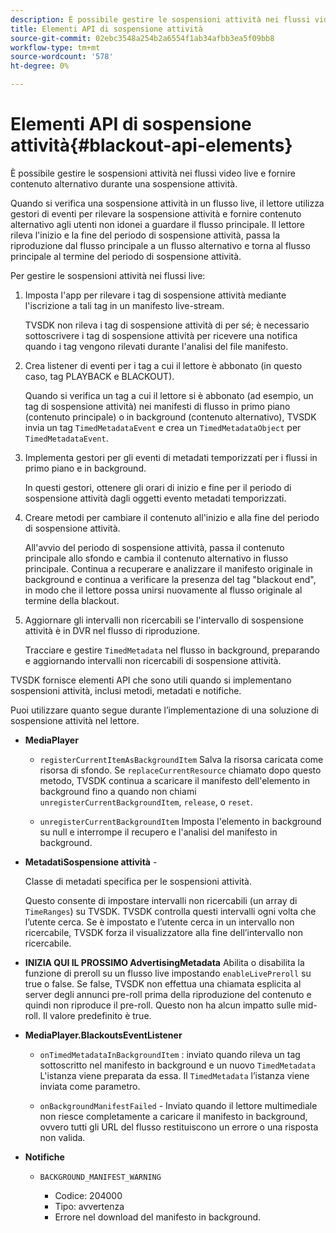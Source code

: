 ```yaml
---
description: È possibile gestire le sospensioni attività nei flussi video live e fornire contenuto alternativo durante una sospensione attività.
title: Elementi API di sospensione attività
source-git-commit: 02ebc3548a254b2a6554f1ab34afbb3ea5f09bb8
workflow-type: tm+mt
source-wordcount: '578'
ht-degree: 0%

---
```


# Elementi API di sospensione attività{#blackout-api-elements}

È possibile gestire le sospensioni attività nei flussi video live e fornire contenuto alternativo durante una sospensione attività.

Quando si verifica una sospensione attività in un flusso live, il lettore utilizza gestori di eventi per rilevare la sospensione attività e fornire contenuto alternativo agli utenti non idonei a guardare il flusso principale. Il lettore rileva l&#39;inizio e la fine del periodo di sospensione attività, passa la riproduzione dal flusso principale a un flusso alternativo e torna al flusso principale al termine del periodo di sospensione attività.

Per gestire le sospensioni attività nei flussi live:

1. Imposta l&#39;app per rilevare i tag di sospensione attività mediante l&#39;iscrizione a tali tag in un manifesto live-stream.

   TVSDK non rileva i tag di sospensione attività di per sé; è necessario sottoscrivere i tag di sospensione attività per ricevere una notifica quando i tag vengono rilevati durante l&#39;analisi del file manifesto.
1. Crea listener di eventi per i tag a cui il lettore è abbonato (in questo caso, tag PLAYBACK e BLACKOUT).

   Quando si verifica un tag a cui il lettore si è abbonato (ad esempio, un tag di sospensione attività) nei manifesti di flusso in primo piano (contenuto principale) o in background (contenuto alternativo), TVSDK invia un tag `TimedMetadataEvent` e crea un `TimedMetadataObject` per `TimedMetadataEvent`.

1. Implementa gestori per gli eventi di metadati temporizzati per i flussi in primo piano e in background.

   In questi gestori, ottenere gli orari di inizio e fine per il periodo di sospensione attività dagli oggetti evento metadati temporizzati.
1. Creare metodi per cambiare il contenuto all&#39;inizio e alla fine del periodo di sospensione attività.

   All&#39;avvio del periodo di sospensione attività, passa il contenuto principale allo sfondo e cambia il contenuto alternativo in flusso principale. Continua a recuperare e analizzare il manifesto originale in background e continua a verificare la presenza del tag &quot;blackout end&quot;, in modo che il lettore possa unirsi nuovamente al flusso originale al termine della blackout.
1. Aggiornare gli intervalli non ricercabili se l&#39;intervallo di sospensione attività è in DVR nel flusso di riproduzione.

   Tracciare e gestire `TimedMetadata` nel flusso in background, preparando e aggiornando intervalli non ricercabili di sospensione attività.

TVSDK fornisce elementi API che sono utili quando si implementano sospensioni attività, inclusi metodi, metadati e notifiche.

Puoi utilizzare quanto segue durante l’implementazione di una soluzione di sospensione attività nel lettore.

* **MediaPlayer**

   * `registerCurrentItemAsBackgroundItem` Salva la risorsa caricata come risorsa di sfondo. Se `replaceCurrentResource` chiamato dopo questo metodo, TVSDK continua a scaricare il manifesto dell&#39;elemento in background fino a quando non chiami `unregisterCurrentBackgroundItem`, `release`, o `reset`.

   * `unregisterCurrentBackgroundItem` Imposta l&#39;elemento in background su null e interrompe il recupero e l&#39;analisi del manifesto in background.

* **MetadatiSospensione attività** -

  Classe di metadati specifica per le sospensioni attività.

  Questo consente di impostare intervalli non ricercabili (un array di `TimeRanges`) su TVSDK. TVSDK controlla questi intervalli ogni volta che l’utente cerca. Se è impostato e l’utente cerca in un intervallo non ricercabile, TVSDK forza il visualizzatore alla fine dell’intervallo non ricercabile.

* **INIZIA QUI IL PROSSIMO AdvertisingMetadata** Abilita o disabilita la funzione di preroll su un flusso live impostando `enableLivePreroll` su true o false. Se false, TVSDK non effettua una chiamata esplicita al server degli annunci pre-roll prima della riproduzione del contenuto e quindi non riproduce il pre-roll. Questo non ha alcun impatto sulle mid-roll. Il valore predefinito è true.

* **MediaPlayer.BlackoutsEventListener**

   * `onTimedMetadataInBackgroundItem` : inviato quando rileva un tag sottoscritto nel manifesto in background e un nuovo `TimedMetadata` L&#39;istanza viene preparata da essa. Il `TimedMetadata` l’istanza viene inviata come parametro.

   * `onBackgroundManifestFailed` - Inviato quando il lettore multimediale non riesce completamente a caricare il manifesto in background, ovvero tutti gli URL del flusso restituiscono un errore o una risposta non valida.

* **Notifiche**

   * `BACKGROUND_MANIFEST_WARNING`

      * Codice: 204000
      * Tipo: avvertenza
      * Errore nel download del manifesto in background.
